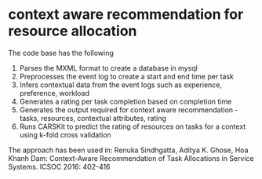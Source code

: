 # context aware recommendation for resource allocation

The code base has the following 
1. Parses the MXML format to create a database in mysql
2. Preprocesses the event log to create a start and end time per task
3. Infers contextual data from the event logs such as experience, preference, workload
4. Generates a rating per task completion based on completion time
5. Generates the output required for context aware recommendation - tasks, resources, contextual attributes, rating
6. Runs CARSKit to predict the rating of resources on tasks for a context using k-fold cross validation


The approach has been used in:
Renuka Sindhgatta, Aditya K. Ghose, Hoa Khanh Dam:
Context-Aware Recommendation of Task Allocations in Service Systems. ICSOC 2016: 402-416
